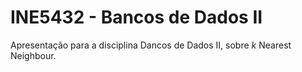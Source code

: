 INE5432 - Bancos de Dados II
============================

Apresentação para a disciplina Dancos de Dados II,
sobre _k_ Nearest Neighbour.
